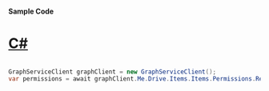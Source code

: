 #### Sample Code
# [C#](#tab/Csharp)

```C#

GraphServiceClient graphClient = new GraphServiceClient();
var permissions = await graphClient.Me.Drive.Items.Items.Permissions.Request().GetAsync();

```